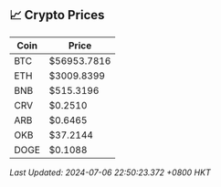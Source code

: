 ## 📈 Crypto Prices

| Coin | Price |
| ---- | ----- |
| BTC | $56953.7816 |
| ETH | $3009.8399 |
| BNB | $515.3196 |
| CRV | $0.2510 |
| ARB | $0.6465 |
| OKB | $37.2144 |
| DOGE | $0.1088 |

_Last Updated: 2024-07-06 22:50:23.372 +0800 HKT_